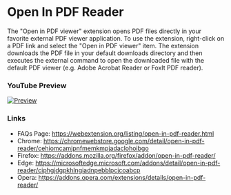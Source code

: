# Open In PDF Reader


The "Open in PDF viewer" extension opens PDF files directly in your favorite external PDF viewer application. To use the extension, right-click on a PDF link and select the "Open in PDF viewer" item. The extension downloads the PDF file in your default downloads directory and then executes the external command to open the downloaded file with the default PDF viewer (e.g. Adobe Acrobat Reader or FoxIt PDF reader).

### YouTube Preview
[![Preview](https://img.youtube.com/vi/HVyk0EWA5F8/0.jpg)](https://www.youtube.com/watch?v=HVyk0EWA5F8)

### Links
  * FAQs Page: https://webextension.org/listing/open-in-pdf-reader.html
  * Chrome: https://chromewebstore.google.com/detail/open-in-pdf-reader/cehiomcamjpnfmemkmpjadaclohoibgo
  * Firefox: https://addons.mozilla.org/firefox/addon/open-in-pdf-reader/
  * Edge: https://microsoftedge.microsoft.com/addons/detail/open-in-pdf-reader/ciphgjdgpkhlngiadnpebblpcjcoabcp
  * Opera: https://addons.opera.com/extensions/details/open-in-pdf-reader/
